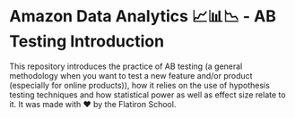 # Amazon Data Analytics 📈📊📉 - AB Testing Introduction

This repository introduces the practice of AB testing (a general methodology when you want to test a new feature and/or product (especially for online products)), how it relies on the use of hypothesis testing techniques and how statistical power as well as effect size relate to it. It was made with ❤️ by the Flatiron School.